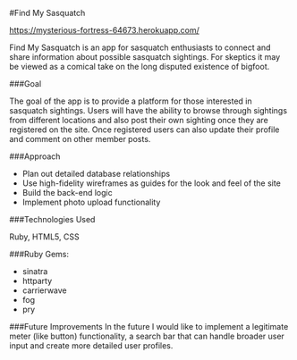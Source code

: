 #Find My Sasquatch

https://mysterious-fortress-64673.herokuapp.com/

Find My Sasquatch is an app for sasquatch enthusiasts to connect and share information about possible sasquatch sightings. For skeptics it may be viewed as a comical take on the long disputed existence of bigfoot.

###Goal

The goal of the app is to provide a platform for those interested in sasquatch sightings. Users will have the ability to browse through sightings from different locations and also post their own sighting once they are registered on the site. Once registered users can also update their profile and comment on other member posts.

###Approach

* Plan out detailed database relationships
* Use high-fidelity wireframes as guides for the look and feel of the site
* Build the back-end logic
* Implement photo upload functionality

###Technologies Used

Ruby, HTML5, CSS

###Ruby Gems:

* sinatra
* httparty
* carrierwave
* fog
* pry

###Future Improvements
In the future I would like to implement a legitimate meter (like button) functionality, a search bar that can handle broader user input and create more detailed user profiles.
